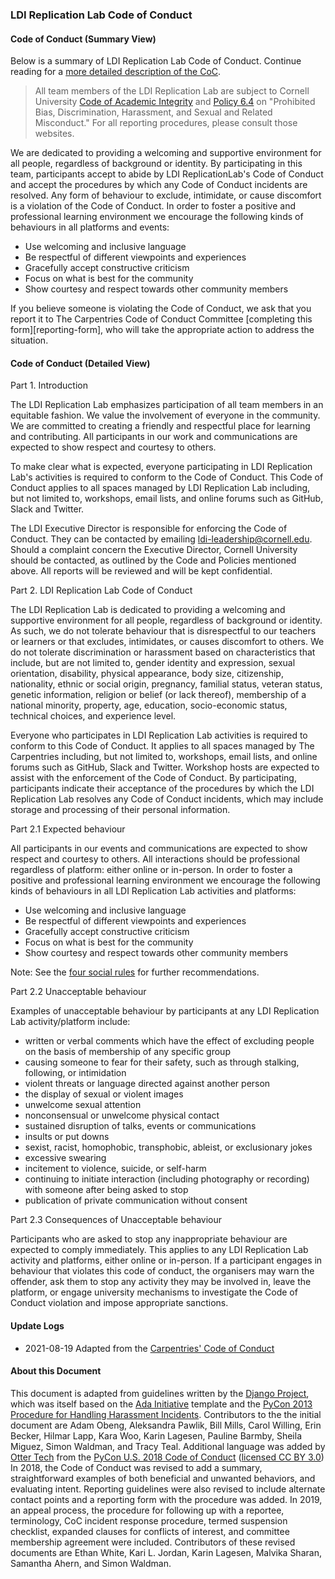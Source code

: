 ### LDI Replication Lab Code of Conduct

#### Code of Conduct (Summary View)

Below is a summary of LDI Replication Lab Code of Conduct. Continue reading for a [more detailed description of the CoC](#code-of-conduct-detailed-view).

> All team members of the LDI Replication Lab are subject to Cornell University [Code of Academic Integrity](https://theuniversityfaculty.cornell.edu/dean/academic-integrity/code-of-academic-integrity/)  and  [Policy 6.4](https://titleix.cornell.edu/policy-6-4-prohibited-bias-discrimination-harassment-and-sexual-and-related-misconduct/) on "Prohibited Bias, Discrimination, Harassment, and Sexual and Related Misconduct." For all reporting procedures, please consult those websites.

We are dedicated to providing a welcoming and supportive environment for all people, regardless of background or identity. By participating in this team, participants accept to abide by LDI ReplicationLab's Code of Conduct and accept the procedures by which any Code of Conduct incidents are resolved. Any form of behaviour to exclude, intimidate, or cause discomfort is a violation of the Code of Conduct. In order to foster a positive and professional learning environment we encourage the following kinds of behaviours in all platforms and events:

* Use welcoming and inclusive language
* Be respectful of different viewpoints and experiences
* Gracefully accept constructive criticism
* Focus on what is best for the community
* Show courtesy and respect towards other community members

If you believe someone is violating the Code of Conduct, we ask that you report it to The Carpentries Code of Conduct Committee [completing this form][reporting-form], who will take the appropriate action to address the situation.

#### Code of Conduct (Detailed View)

Part 1. Introduction 

The LDI Replication Lab emphasizes participation of all team members in an equitable fashion. We value the involvement of everyone in the community. We are committed to creating a friendly and respectful place for learning and contributing. All participants in our work and communications are expected to show respect and courtesy to others.

To make clear what is expected, everyone participating in LDI Replication Lab's activities is required to conform to the Code of Conduct. This Code of Conduct applies to all spaces managed by LDI Replication Lab including, but not limited to, workshops, email lists, and online forums such as GitHub, Slack and Twitter. 

The LDI Executive Director is responsible for enforcing the Code of Conduct. They can be contacted by emailing [ldi-leadership@cornell.edu](mailto:ldi-leadership@cornell.edu). Should a complaint concern the Executive Director, Cornell University should be contacted, as outlined by the Code and Policies mentioned above.
All reports will be reviewed  and will be kept confidential. 
 
Part 2. LDI Replication Lab Code of Conduct

The LDI Replication Lab is dedicated to providing a welcoming and supportive environment for all people, regardless of background or identity. As such, we do not tolerate behaviour that is disrespectful to our teachers or learners or that excludes, intimidates, or causes discomfort to others. We do not tolerate discrimination or harassment based on characteristics that include, but are not limited to, gender identity and expression, sexual orientation, disability, physical appearance, body size, citizenship, nationality, ethnic or social origin, pregnancy, familial status, veteran status, genetic information, religion or belief (or lack thereof), membership of a national minority, property, age, education, socio-economic status, technical choices, and experience level. 

Everyone who participates in LDI Replication Lab activities is required to conform to this Code of Conduct. It applies to all spaces managed by The Carpentries including, but not limited to, workshops, email lists, and online forums such as GitHub, Slack and Twitter. Workshop hosts are expected to assist with the enforcement of the Code of Conduct. By participating, participants indicate their acceptance of the procedures by which the LDI Replication Lab resolves any Code of Conduct incidents, which may include storage and processing of their personal information. 

Part 2.1 Expected behaviour

All participants in our events and communications are expected to show respect and courtesy to others. All interactions should be professional regardless of platform: either online or in-person. In order to foster a positive and professional learning environment we encourage the following kinds of behaviours in all LDI Replication Lab activities and platforms:

* Use welcoming and inclusive language
* Be respectful of different viewpoints and experiences
* Gracefully accept constructive criticism
* Focus on what is best for the community
* Show courtesy and respect towards other community members

Note: See the [four social rules](https://www.recurse.com/manual#sub-sec-social-rules) for further recommendations.

Part 2.2 Unacceptable behaviour

Examples of unacceptable behaviour by participants at any LDI Replication Lab activity/platform include:

- written or verbal comments which have the effect of excluding people on the basis of membership of any specific group  
- causing someone to fear for their safety, such as through stalking, following, or intimidation  
- violent threats or language directed against another person
- the display of sexual or violent images  
- unwelcome sexual attention  
- nonconsensual or unwelcome physical contact  
- sustained disruption of talks, events or communications
- insults or put downs  
- sexist, racist, homophobic, transphobic, ableist, or exclusionary jokes
- excessive swearing
- incitement to violence, suicide, or self-harm  
- continuing to initiate interaction (including photography or recording) with someone after being asked to stop  
- publication of private communication without consent  

Part 2.3 Consequences of Unacceptable behaviour

Participants who are asked to stop any inappropriate behaviour are expected to comply immediately. This applies to any LDI Replication Lab activity and platforms, either online or in-person. If a participant engages in behaviour that violates this code of conduct, the organisers may warn the offender, ask them to stop any activity they may be involved in, leave the platform, or engage university mechanisms to investigate the Code of Conduct violation and impose appropriate sanctions.

#### Update Logs

- 2021-08-19 Adapted from the [Carpentries' Code of Conduct](https://github.com/carpentries/docs.carpentries.org/blob/05bc4f4665f4ac967191df401c56b99ff0cac3cd/topic_folders/policies/code-of-conduct.md)

#### About this Document

This document is adapted from guidelines written by the [Django Project](https://www.djangoproject.com/conduct/enforcement-manual/), which was itself based on the [Ada Initiative](http://geekfeminism.wikia.com/wiki/Conference_anti-harassment/Responding_to_reports) template and the [PyCon 2013 Procedure for Handling Harassment Incidents](https://us.pycon.org/2013/about/code-of-conduct/harassment-incidents/). Contributors to the the initial document are Adam Obeng, Aleksandra Pawlik, Bill Mills, Carol Willing, Erin Becker, Hilmar Lapp, Kara Woo, Karin Lagesen, Pauline Barmby, Sheila Miguez, Simon Waldman, and Tracy Teal. Additional language was added by [Otter Tech](https://otter.technology) from the [PyCon U.S. 2018 Code of Conduct](https://us.pycon.org/2018/about/code-of-conduct/) ([licensed CC BY 3.0](http://creativecommons.org/licenses/by/3.0/))
In 2018, the Code of Conduct was revised to add a summary, straightforward examples of both beneficial and unwanted behaviors, and evaluating intent. Reporting guidelines were also revised to include alternate contact points and a reporting form with the procedure was added. In 2019, an appeal process, the procedure for following up with a reportee, terminology, CoC incident response procedure, termed suspension checklist, expanded clauses for conflicts of interest, and committee membership agreement were included. Contributors of these revised documents are Ethan White, Kari L. Jordan, Karin Lagesen, Malvika Sharan, Samantha Ahern, and Simon Waldman.
